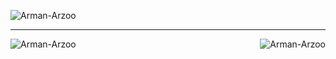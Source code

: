 <p align="left"> <img src="https://komarev.com/ghpvc/?username=Arman-Arzoo&label=Profile%20views&color=129e00&style=plastic" alt="Arman-Arzoo" /> </p>
<hr/>

<span>
<p><img align="right" src="https://github-readme-streak-stats.herokuapp.com/?user=Arman-Arzoo&" alt="Arman-Arzoo" /></p>
  
<p><img align="left" src="https://github-readme-stats.vercel.app/api/top-langs?username=Arman-Arzoo&show_icons=true&locale=en&layout=compact" alt="Arman-Arzoo" /></p>
</span>
